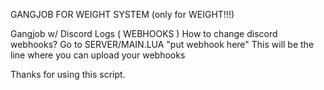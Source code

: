 GANGJOB FOR WEIGHT SYSTEM (only for WEIGHT!!!)

Gangjob w/ Discord Logs ( WEBHOOKS )
How to change discord webhooks?
Go to SERVER/MAIN.LUA
"put webhook here" This will be the line where you can upload your webhooks

Thanks for using this script.
